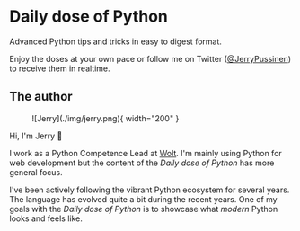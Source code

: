 # Daily dose of Python

Advanced Python tips and tricks in easy to digest format.

Enjoy the doses at your own pace or follow me on Twitter ([@JerryPussinen](https://twitter.com/JerryPussinen)) to receive them in realtime.

## The author

<figure markdown>
  ![Jerry](./img/jerry.png){ width="200" }
</figure>

Hi, I'm Jerry 👋

I work as a Python Competence Lead at [Wolt](https://wolt.com/). I'm mainly using Python for web development but the content of the _Daily dose of Python_ has more general focus.  

I've been actively following the vibrant Python ecosystem for several years. The language has evolved quite a bit during the recent years.
One of my goals with the _Daily dose of Python_ is to showcase what _modern_ Python looks and feels like.
